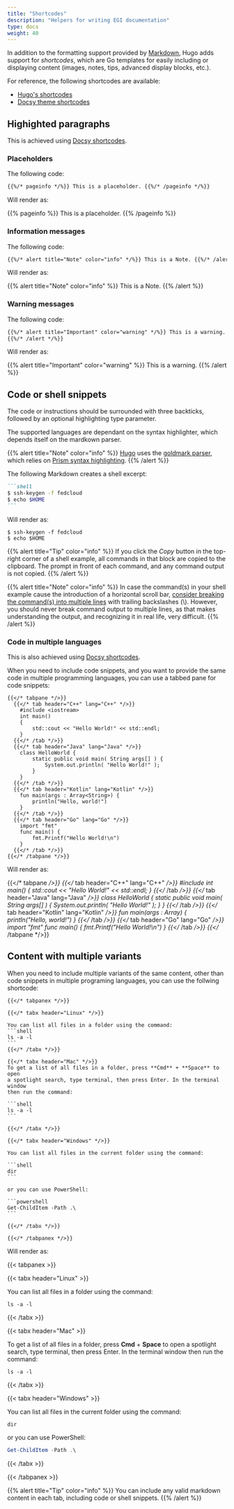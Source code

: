 ```yaml
---
title: "Shortcodes"
description: "Helpers for writing EGI documentation"
type: docs
weight: 40
---
```


In addition to the formatting support provided by
[Markdown](https://spec.commonmark.org/0.29/), Hugo adds support for
_shortcodes_, which are Go templates for easily including or displaying content
(images, notes, tips, advanced display blocks, etc.).

For reference, the following shortcodes are available:

- [Hugo's shortcodes](https://gohugo.io/content-management/shortcodes/)
- [Docsy theme shortcodes](https://www.docsy.dev/docs/adding-content/shortcodes/)

## Highighted paragraphs

This is achieved using
[Docsy shortcodes](https://www.docsy.dev/docs/adding-content/shortcodes/#shortcode-helpers).

### Placeholders

The following code:

```markdown
{{%/* pageinfo */%}} This is a placeholder. {{%/* /pageinfo */%}}
```

Will render as:

{{% pageinfo %}} This is a placeholder. {{% /pageinfo %}}

### Information messages

The following code:

```markdown
{{%/* alert title="Note" color="info" */%}} This is a Note. {{%/* /alert */%}}
```

Will render as:

{{% alert title="Note" color="info" %}} This is a Note. {{% /alert %}}

### Warning messages

The following code:

```markdown
{{%/* alert title="Important" color="warning" */%}} This is a warning.
{{%/* /alert */%}}
```

Will render as:

{{% alert title="Important" color="warning" %}} This is a warning.
{{% /alert %}}

## Code or shell snippets

The code or instructions should be surrounded with three backticks, followed by
an optional highlighting type parameter.

The supported languages are dependant on the syntax highlighter, which depends
itself on the mardkown parser.

{{% alert title="Note" color="info" %}} [Hugo](https://gohugo.io/) uses the
[goldmark parser](https://github.com/yuin/goldmark), which relies on
[Prism syntax highlighting](https://prismjs.com/download.html#themes=prism).
{{% /alert %}}

The following Markdown creates a shell excerpt:

````markdown
```shell
$ ssh-keygen -f fedcloud
$ echo $HOME
```
````

Will render as:

```shell
$ ssh-keygen -f fedcloud
$ echo $HOME
```

{{% alert title="Tip" color="info" %}} If you click the _Copy_ button in the
top-right corner of a shell example, all commands in that block are copied to
the clipboard. The prompt in front of each command, and any command output is
not copied. {{% /alert %}}

{{% alert title="Note" color="info" %}} In case the command(s) in your shell
example cause the introduction of a horizontal scroll bar,
[consider breaking the command(s) into multiple lines](../style/#basic-rules)
with trailing backslashes (\\). However, you should never break command output
to multiple lines, as that makes understanding the output, and recognizing it in
real life, very difficult. {{% /alert %}}

### Code in multiple languages

This is also achieved using
[Docsy shortcodes](https://www.docsy.dev/docs/adding-content/shortcodes/#tabbed-panes).

When you need to include code snippets, and you want to provide the same code in
multiple programming languages, you can use a tabbed pane for code snippets:

<!-- markdownlint-disable no-inline-html no-missing-space-atx -->
<!-- markdownlint-disable blanks-around-fences no-space-in-code -->

```go-html-template
{{</* tabpane */>}}
  {{</* tab header="C++" lang="C++" */>}}
    #include <iostream>
    int main()
    {
        std::cout << "Hello World!" << std::endl;
    }
  {{</* /tab */>}}
  {{</* tab header="Java" lang="Java" */>}}
    class HelloWorld {
        static public void main( String args[] ) {
            System.out.println( "Hello World!" );
        }
    }
  {{</* /tab */>}}
  {{</* tab header="Kotlin" lang="Kotlin" */>}}
    fun main(args : Array<String>) {
        println("Hello, world!")
    }
  {{</* /tab */>}}
  {{</* tab header="Go" lang="Go" */>}}
    import "fmt"
    func main() {
        fmt.Printf("Hello World!\n")
    }
  {{</* /tab */>}}
{{</* /tabpane */>}}
```

Will render as:

<!-- prettier-ignore -->
{{</* tabpane */>}}
  {{</* tab header="C++" lang="C++" */>}}
    #include <iostream>
    int main()
    {
        std::cout << "Hello World!" << std::endl;
    }
  {{</* /tab */>}}
  {{</* tab header="Java" lang="Java" */>}}
    class HelloWorld {
        static public void main( String args[] ) {
            System.out.println( "Hello World!" );
        }
    }
  {{</* /tab */>}}
  {{</* tab header="Kotlin" lang="Kotlin" */>}}
    fun main(args : Array<String>) {
        println("Hello, world!")
    }
  {{</* /tab */>}}
  {{</* tab header="Go" lang="Go" */>}}
    import "fmt"
    func main() {
        fmt.Printf("Hello World!\n")
    }
  {{</* /tab */>}}
{{</* /tabpane */>}}

## Content with multiple variants

When you need to include multiple variants of the same content, other than code
snippets in multiple programing languages, you can use the follwing shortcode:

````go-html-template
{{</* tabpanex */>}}

{{</* tabx header="Linux" */>}}

You can list all files in a folder using the command:
```shell
ls -a -l
```
{{</* /tabx */>}}

{{</* tabx header="Mac" */>}}
To get a list of all files in a folder, press **Cmd** + **Space** to open
a spotlight search, type terminal, then press Enter. In the terminal window
then run the command:

```shell
ls -a -l
```

{{</* /tabx */>}}

{{</* tabx header="Windows" */>}}

You can list all files in the current folder using the command:

```shell
dir
```

or you can use PowerShell:

```powershell
Get-ChildItem -Path .\
```

{{</* /tabx */>}}

{{</* /tabpanex */>}}
````

Will render as:

{{< tabpanex >}}

{{< tabx header="Linux" >}}

You can list all files in a folder using the command:

```shell
ls -a -l
```

{{< /tabx >}}

{{< tabx  header="Mac" >}}

To get a list of all files in a folder, press **Cmd** + **Space** to open a
spotlight search, type terminal, then press Enter. In the terminal window then
run the command:

```shell
ls -a -l
```

{{< /tabx >}}

{{< tabx  header="Windows" >}}

You can list all files in the current folder using the command:

```shell
dir
```

or you can use PowerShell:

```powershell
Get-ChildItem -Path .\
```

{{< /tabx >}}

{{< /tabpanex >}}

{{% alert title="Tip" color="info" %}} You can include any valid markdown
content in each tab, including code or shell snippets. {{% /alert %}}

<!-- markdownlint-enable blanks-around-fences no-space-in-code -->
<!-- markdownlint-enable no-inline-html no-missing-space-atx -->
